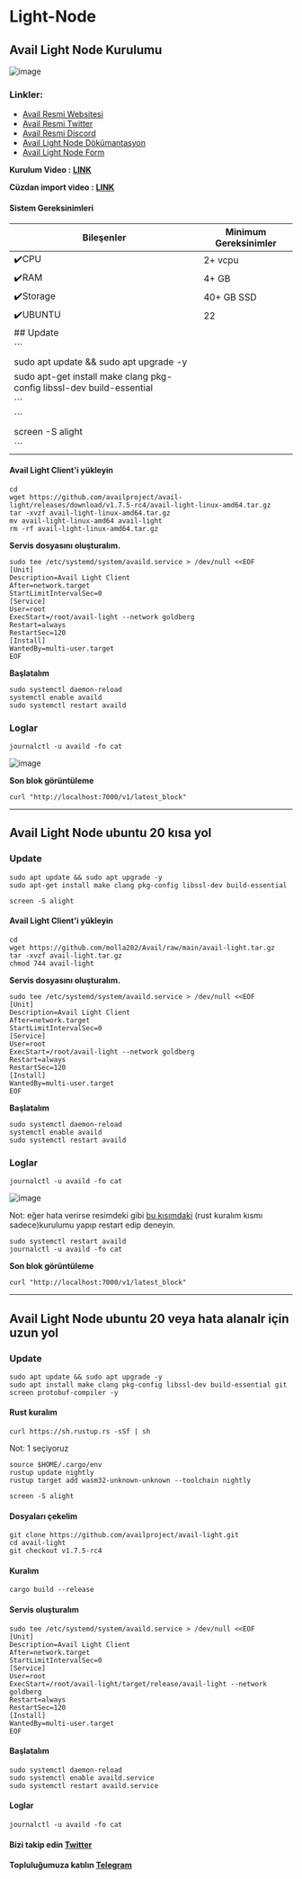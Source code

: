 # Light-Node

##

## Avail Light Node Kurulumu

![image](https://github.com/molla202/Avail/assets/91562185/a6461113-7737-40a0-9d2a-3049a7097663)

### Linkler:

* [Avail Resmi Websitesi](https://www.availproject.org/)
* [Avail Resmi Twitter](https://twitter.com/AvailProject)
* [Avail Resmi Discord](https://discord.gg/kkHAXZCNZa)
* [Avail Light Node Dökümantasyon](https://docs.availproject.org/operate/node/light-client/)
* [Avail Light Node Form](https://docs.google.com/forms/d/e/1FAIpQLSeL6aXqz6vBbYEgD1cZKaQ4vwbN2o3Rxys-wKTuKySVR-oS8g/viewform)

**Kurulum Video :** [**LINK**](https://www.youtube.com/watch?v=ToiTJdsGf_o\&t)

**Cüzdan import video :** [**LINK**](https://www.youtube.com/watch?v=GcT0J6IUhI8)

#### Sistem Gereksinimleri

| Bileşenler                                                            | Minimum Gereksinimler |
| --------------------------------------------------------------------- | --------------------- |
| ✔️CPU                                                                 | 2+ vcpu               |
| ✔️RAM                                                                 | 4+ GB                 |
| ✔️Storage                                                             | 40+ GB SSD            |
| ✔️UBUNTU                                                              | 22                    |
| ## Update                                                             |                       |
| \`\`\`                                                                |                       |
| sudo apt update && sudo apt upgrade -y                                |                       |
| sudo apt-get install make clang pkg-config libssl-dev build-essential |                       |
| \`\`\`                                                                |                       |
| \`\`\`                                                                |                       |
| screen -S alight                                                      |                       |
| \`\`\`                                                                |                       |

#### Avail Light Client'i yükleyin

```
cd
wget https://github.com/availproject/avail-light/releases/download/v1.7.5-rc4/avail-light-linux-amd64.tar.gz
tar -xvzf avail-light-linux-amd64.tar.gz
mv avail-light-linux-amd64 avail-light
rm -rf avail-light-linux-amd64.tar.gz
```

**Servis dosyasını oluşturalım.**

```
sudo tee /etc/systemd/system/availd.service > /dev/null <<EOF
[Unit]
Description=Avail Light Client
After=network.target
StartLimitIntervalSec=0
[Service]
User=root
ExecStart=/root/avail-light --network goldberg
Restart=always
RestartSec=120
[Install]
WantedBy=multi-user.target
EOF
```

**Başlatalım**

```
sudo systemctl daemon-reload
systemctl enable availd
sudo systemctl restart availd
```

### Loglar

```
journalctl -u availd -fo cat
```

![image](https://github.com/Core-Node-Team/Testnet-TR/assets/91562185/6c65bb10-3b46-4df8-a5b3-7cbf59e58cdc)

**Son blok görüntüleme**

```
curl "http://localhost:7000/v1/latest_block"
```

***

###

## Avail Light Node ubuntu 20 kısa yol

### Update

```
sudo apt update && sudo apt upgrade -y
sudo apt-get install make clang pkg-config libssl-dev build-essential
```

```
screen -S alight
```

#### Avail Light Client'i yükleyin

```
cd
wget https://github.com/molla202/Avail/raw/main/avail-light.tar.gz
tar -xvzf avail-light.tar.gz
chmod 744 avail-light
```

**Servis dosyasını oluşturalım.**

```
sudo tee /etc/systemd/system/availd.service > /dev/null <<EOF
[Unit]
Description=Avail Light Client
After=network.target
StartLimitIntervalSec=0
[Service]
User=root
ExecStart=/root/avail-light --network goldberg
Restart=always
RestartSec=120
[Install]
WantedBy=multi-user.target
EOF
```

**Başlatalım**

```
sudo systemctl daemon-reload
systemctl enable availd
sudo systemctl restart availd
```

### Loglar

```
journalctl -u availd -fo cat
```

![image](https://github.com/Core-Node-Team/Testnet-TR/assets/91562185/d376265b-d818-4056-a991-f1707c24d085)

Not: eğer hata verirse resimdeki gibi [bu kısımdaki](https://github.com/Core-Node-Team/Testnet-TR/blob/main/Avail/Light%20Node.md#rust-kural%C4%B1m) (rust kuralım kısmı sadece)kurulumu yapıp restart edip deneyin.

```
sudo systemctl restart availd
journalctl -u availd -fo cat
```

**Son blok görüntüleme**

```
curl "http://localhost:7000/v1/latest_block"
```

***

###

## Avail Light Node ubuntu 20 veya hata alanalr için uzun yol

### Update

```
sudo apt update && sudo apt upgrade -y
sudo apt install make clang pkg-config libssl-dev build-essential git screen protobuf-compiler -y
```

#### Rust kuralım

```
curl https://sh.rustup.rs -sSf | sh
```

Not: 1 seçiyoruz

```
source $HOME/.cargo/env
rustup update nightly
rustup target add wasm32-unknown-unknown --toolchain nightly
```

```
screen -S alight
```

#### Dosyaları çekelim

```
git clone https://github.com/availproject/avail-light.git
cd avail-light
git checkout v1.7.5-rc4
```

#### Kuralım

```
cargo build --release
```

#### Servis oluşturalım

```
sudo tee /etc/systemd/system/availd.service > /dev/null <<EOF
[Unit] 
Description=Avail Light Client
After=network.target
StartLimitIntervalSec=0
[Service] 
User=root 
ExecStart=/root/avail-light/target/release/avail-light --network goldberg
Restart=always 
RestartSec=120
[Install] 
WantedBy=multi-user.target
EOF
```

#### Başlatalım

```
sudo systemctl daemon-reload
sudo systemctl enable availd.service
sudo systemctl restart availd.service
```

#### Loglar

```
journalctl -u availd -fo cat
```

#### Bizi takip edin [Twitter](https://twitter.com/corenodeHQ)

#### Topluluğumuza katılın [Telegram](https://t.me/corenodechat)
